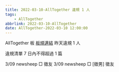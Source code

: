 ```yaml
---
title: 2022-03-10-AllTogether 違規 1 人
tags:
    - AllTogether
abbrlink: 2022-03-10-AllTogether
date: AllTogether-2022-03-10 12:00:00
---
```

AllTogether 板 [板規連結](https://www.ptt.cc/bbs/AllTogether/M.1643211430.A.5FB.html)
昨天違規 1 人
<!-- more -->

違規清單
7 日內不得超過 1 篇

3/09 newsheep □ 徵友
3/09 newsheep □ [徵男] 徵友